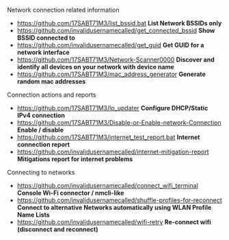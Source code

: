 Network connection related information
+ https://github.com/17SABT71M3/list_bssid.bat <b>List Network BSSIDs only</b>
+ https://github.com/invalidusernamecalled/get_connected_bssid <b>Show BSSID connected to</b>
+ https://github.com/invalidusernamecalled/get_guid <b>Get GUID for a network interface</b>
+ https://github.com/17SABT71M3/Network-Scanner0000 <b>Discover and identify all devices on your network with device name</b>
+ https://github.com/17SABT71M3/mac_address_generator <b>Generate random mac addresses</b>

Connection actions and reports
+ https://github.com/17SABT71M3/Ip_updater <b>Configure DHCP/Static IPv4 connection</b>
+ https://github.com/17SABT71M3/Disable-or-Enable-network-Connection <b>Enable / disable</b>
+ https://github.com/17SABT71M3/internet_test_report.bat <b>Internet connection report </b>
+ https://github.com/invalidusernamecalled/internet-mitigation-report <b>Mitigations report for internet problems</b>

Connecting to networks
+ https://github.com/invalidusernamecalled/connect_wifi_terminal <b>Console Wi-Fi connector / nmcli-like</b>
+ https://github.com/invalidusernamecalled/shuffle-profiles-for-reconnect <b>Connect to alternative Networks automatically using WLAN Profile Name Lists</b>
+ https://github.com/invalidusernamecalled/wifi-retry <b>Re-connect wifi (disconnect and reconnect)</b>
